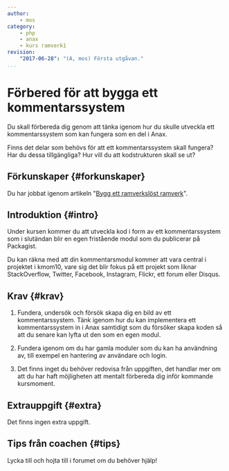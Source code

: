 ```yaml
---
author:
    - mos
category:
    - php
    - anax
    - kurs ramverk1
revision:
    "2017-06-28": "(A, mos) Första utgåvan."
...
```

Förbered för att bygga ett kommentarssystem
===================================

Du skall förbereda dig genom att tänka igenom hur du skulle utveckla ett kommentarssystem som kan fungera som en del i Anax.

Finns det delar som behövs för att ett kommentarssystem skall fungera? Har du dessa tillgängliga? Hur vill du att kodstrukturen skall se ut?

<!--more-->



Förkunskaper {#forkunskaper}
-----------------------

Du har jobbat igenom artikeln "[Bygg ett ramverkslöst ramverk](kunskap/bygg-ett-ramverkslost-ramverk)".



Introduktion {#intro}
-----------------------

Under kursen kommer du att utveckla kod i form av ett kommentarssystem som i slutändan blir en egen fristående modul som du publicerar på Packagist. 

Du kan räkna med att din kommentarsmodul kommer att vara central i projektet i kmom10, vare sig det blir fokus på ett projekt som liknar StackOverflow, Twitter, Facebook, Instagram, Flickr, ett forum eller Disqus.



Krav {#krav}
-----------------------

1. Fundera, undersök och försök skapa dig en bild av ett kommentarssystem. Tänk igenom hur du kan implementera ett kommentarssystem in i Anax samtidigt som du försöker skapa koden så att du senare kan lyfta ut den som en egen modul.

1. Fundera igenom om du har gamla moduler som du kan ha användning av, till exempel en hantering av användare och login.

1. Det finns inget du behöver redovisa från uppgiften, det handlar mer om att du har haft möjligheten att mentalt förbereda dig inför kommande kursmoment.



Extrauppgift {#extra}
-----------------------

Det finns ingen extra uppgift.



Tips från coachen {#tips}
-----------------------

Lycka till och hojta till i forumet om du behöver hjälp!
